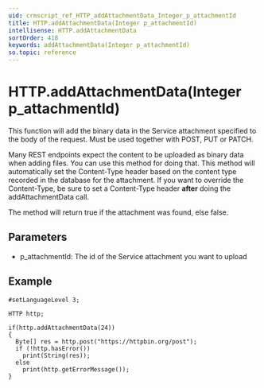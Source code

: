 ```yaml
---
uid: crmscript_ref_HTTP_addAttachmentData_Integer_p_attachmentId
title: HTTP.addAttachmentData(Integer p_attachmentId)
intellisense: HTTP.addAttachmentData
sortOrder: 418
keywords: addAttachmentData(Integer p_attachmentId)
so.topic: reference
---
```


# HTTP.addAttachmentData(Integer p_attachmentId)

This function will add the binary data in the Service attachment specified to the body of the request. Must be used together with POST, PUT or PATCH.

Many REST endpoints expect the content to be uploaded as binary data when adding files. You can use this method for doing that. This method will automatically set the Content-Type header based on the content type recorded in the database for the attachment. If you want to override the Content-Type, be sure to set a Content-Type header **after** doing the addAttachmentData call.

The method will return true if the attachment was found, else false.

## Parameters

* p_attachmentId: The id of the Service attachment you want to upload

## Example

    #setLanguageLevel 3;
   
    HTTP http;
   
    if(http.addAttachmentData(24))
    {
      Byte[] res = http.post("https://httpbin.org/post");
      if (!http.hasError())
        print(String(res));
      else
        print(http.getErrorMessage());
    }
